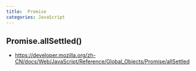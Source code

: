 ```yaml
---
title:  Promise
categories: JavaScript
---
```


## Promise.allSettled()

- https://developer.mozilla.org/zh-CN/docs/Web/JavaScript/Reference/Global_Objects/Promise/allSettled